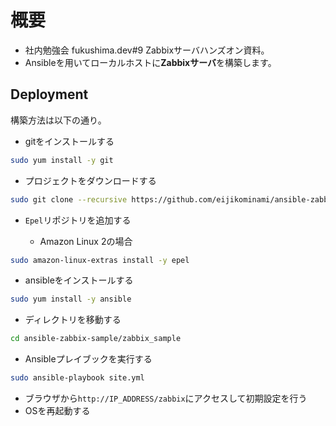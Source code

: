 # 概要
+ 社内勉強会 fukushima.dev#9 Zabbixサーバハンズオン資料。
+ Ansibleを用いてローカルホストに**Zabbixサーバ**を構築します。

## Deployment

構築方法は以下の通り。

+ gitをインストールする

```bash
sudo yum install -y git
```


+ プロジェクトをダウンロードする

```bash
sudo git clone --recursive https://github.com/eijikominami/ansible-zabbix-sample.git
```

+ `Epel`リポジトリを追加する

  + Amazon Linux 2の場合
  
```bash
sudo amazon-linux-extras install -y epel
```

+ ansibleをインストールする

```bash
sudo yum install -y ansible
```

+ ディレクトリを移動する

```bash
cd ansible-zabbix-sample/zabbix_sample
```

+ Ansibleプレイブックを実行する

```bash
sudo ansible-playbook site.yml 
```

+ ブラウザから`http://IP_ADDRESS/zabbix`にアクセスして初期設定を行う
+ OSを再起動する